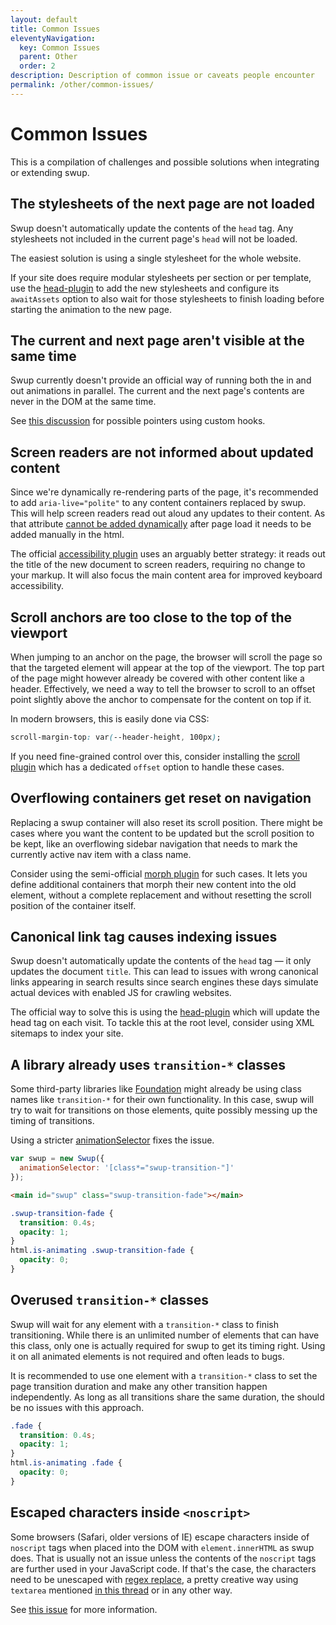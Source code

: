 ```yaml
---
layout: default
title: Common Issues
eleventyNavigation:
  key: Common Issues
  parent: Other
  order: 2
description: Description of common issue or caveats people encounter
permalink: /other/common-issues/
---
```


# Common Issues

This is a compilation of challenges and possible solutions when integrating or extending swup.

## The stylesheets of the next page are not loaded

Swup doesn't automatically update the contents of the `head` tag. Any stylesheets not included in
the current page's `head` will not be loaded.

The easiest solution is using a single stylesheet for the whole website.

If your site does require modular stylesheets per section or per template, use the [head-plugin](/plugins/head-plugin/)
to add the new stylesheets and configure its `awaitAssets` option to also wait for those
stylesheets to finish loading before starting the animation to the new page.

## The current and next page aren't visible at the same time

Swup currently doesn't provide an official way of running both the in and out animations in parallel.
The current and the next page's contents are never in the DOM at the same time.

See [this discussion](https://github.com/orgs/swup/discussions/502#discussioncomment-3536642)
for possible pointers using custom hooks.

## Screen readers are not informed about updated content

Since we're dynamically re-rendering parts of the page, it's recommended to add `aria-live="polite"`
to any content containers replaced by swup. This will help screen readers read out aloud any
updates to their content. As that attribute [cannot be added dynamically](https://developer.mozilla.org/en-US/docs/Web/Accessibility/ARIA/ARIA_Live_Regions) after page load it needs to be added manually in the html.

The official [accessibility plugin](/plugins/a11y-plugin/) uses an arguably better strategy: it
reads out the title of the new document to screen readers, requiring no change to your markup. It
will also focus the main content area for improved keyboard accessibility.

## Scroll anchors are too close to the top of the viewport

When jumping to an anchor on the page, the browser will scroll the page so that the targeted
element will appear at the top of the viewport. The top part of the page might however already be
covered with other content like a header. Effectively, we need a way to tell the browser to scroll
to an offset point slightly above the anchor to compensate for the content on top if it.

In modern browsers, this is easily done via CSS:

```css
scroll-margin-top: var(--header-height, 100px);
```

If you need fine-grained control over this, consider installing the
[scroll plugin](/plugins/scroll-plugin/) which has a dedicated `offset` option to handle these
cases.

## Overflowing containers get reset on navigation

Replacing a swup container will also reset its scroll position. There might be cases where you
want the content to be updated but the scroll position to be kept, like an overflowing sidebar
navigation that needs to mark the currently active nav item with a class name.

Consider using the semi-official [morph plugin](https://github.com/daun/swup-morph-plugin) for such
cases. It lets you define additional containers that morph their new content into the old element,
without a complete replacement and without resetting the scroll position of the container itself.

## Canonical link tag causes indexing issues

Swup doesn't automatically update the contents of the `head` tag — it only updates the document
`title`. This can lead to issues with wrong canonical links appearing in search results since search
engines these days simulate actual devices with enabled JS for crawling websites.

The official way to solve this is using the [head-plugin](/plugins/head-plugin/) which will
update the head tag on each visit. To tackle this at the root level, consider using XML sitemaps to
index your site.

## A library already uses `transition-*` classes

Some third-party libraries like [Foundation](https://foundation.zurb.com/) might already be using
class names like `transition-*` for their own functionality. In this case, swup will try to wait
for transitions on those elements, quite possibly messing up the timing of transitions.

Using a stricter [animationSelector](/options/#animation-selector) fixes the issue.

```javascript
var swup = new Swup({
  animationSelector: '[class*="swup-transition-"]'
});
```

```html
<main id="swup" class="swup-transition-fade"></main>
```

```css
.swup-transition-fade {
  transition: 0.4s;
  opacity: 1;
}
html.is-animating .swup-transition-fade {
  opacity: 0;
}
```

## Overused `transition-*` classes

Swup will wait for any element with a `transition-*` class to finish transitioning.
While there is an unlimited number of elements that can have this class, only one is actually
required for swup to get its timing right. Using it on all animated elements is not required and
often leads to bugs.

It is recommended to use one element with a `transition-*` class to set the page
transition duration and make any other transition happen independently. As long as all transitions
share the same duration, the should be no issues with this approach.

```css
.fade {
  transition: 0.4s;
  opacity: 1;
}
html.is-animating .fade {
  opacity: 0;
}
```

## Escaped characters inside `<noscript>`

Some browsers (Safari, older versions of IE) escape characters inside of `noscript` tags when placed
into the DOM with `element.innerHTML` as swup does. That is usually not an issue unless the contents
of the `noscript` tags are further used in your JavaScript code. If that's the case, the characters
need to be unescaped with [regex replace](https://developer.mozilla.org/en-US/docs/Web/JavaScript/Reference/Global_Objects/String/replace),
a pretty creative way using `textarea` mentioned [in this thread](https://github.com/swup/swup/issues/107)
or in any other way.

See [this issue](https://github.com/swup/swup/issues/107) for more information.
